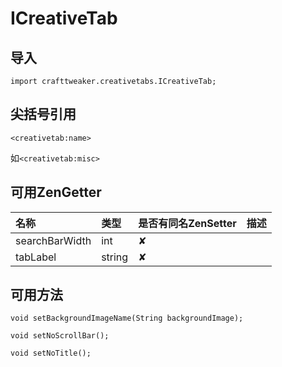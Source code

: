 # ICreativeTab

## 导入

`import crafttweaker.creativetabs.ICreativeTab;`

## 尖括号引用

`<creativetab:name>`

如`<creativetab:misc>`

## 可用ZenGetter

| 名称 | 类型 | 是否有同名ZenSetter | 描述 |
| :--- | :--- | :--- | :--- |
| searchBarWidth | int | ✘ |  |
| tabLabel | string | ✘ |  |

## 可用方法

`void setBackgroundImageName(String backgroundImage);`

`void setNoScrollBar();`

`void setNoTitle();`

